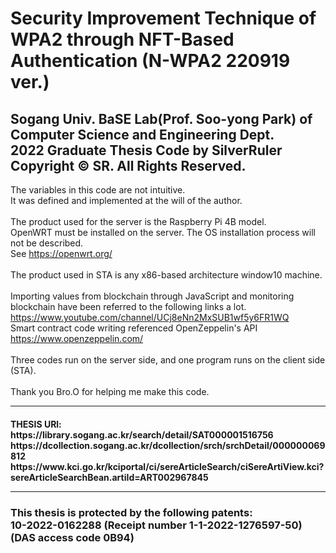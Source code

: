 # Security Improvement Technique of WPA2 through NFT-Based Authentication (N-WPA2 220919 ver.)<br/>
Sogang Univ. BaSE Lab(Prof. Soo-yong Park) of Computer Science and Engineering Dept.<br/>
2022 Graduate Thesis Code by SilverRuler <br/>
Copyright © SR. All Rights Reserved. <br/>
-------------------------------------
The variables in this code are not intuitive.<br/>
It was defined and implemented at the will of the author.<br/>
<br/>
The product used for the server is the Raspberry Pi 4B model.<br/>
OpenWRT must be installed on the server. The OS installation process will not be described. <br/>See https://openwrt.org/<br/>
<br/>
The product used in STA is any x86-based architecture window10 machine.<br/>
<br/>
Importing values from blockchain through JavaScript and monitoring blockchain have been referred to the following links a lot.<br/> https://www.youtube.com/channel/UCj8eNn2MxSUB1wf5y6FR1WQ<br/>
Smart contract code writing referenced OpenZeppelin's API<br/> https://www.openzeppelin.com/<br/>
<br/>
Three codes run on the server side, and one program runs on the client side (STA).<br/>
<br/>
Thank you Bro.O for helping me make this code.<br/>

-------------------------------------
<h4>THESIS URl: <br/>
https://library.sogang.ac.kr/search/detail/SAT000001516756 <br/>
https://dcollection.sogang.ac.kr/dcollection/srch/srchDetail/000000069812 <br/>
https://www.kci.go.kr/kciportal/ci/sereArticleSearch/ciSereArtiView.kci?sereArticleSearchBean.artiId=ART002967845
<hr/>
<h3> This thesis is protected by the following patents: <br/>
10-2022-0162288 (Receipt number 1-1-2022-1276597-50) (DAS access code 0B94) </h3>
